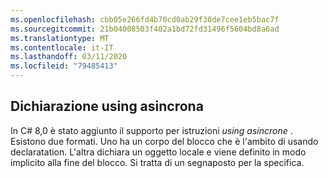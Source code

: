 ```yaml
---
ms.openlocfilehash: cbb05e266fd4b70cd0ab29f30de7cee1eb5bac7f
ms.sourcegitcommit: 21b04008503f402a1bd72fd31496f5604bd8a6ad
ms.translationtype: MT
ms.contentlocale: it-IT
ms.lasthandoff: 03/11/2020
ms.locfileid: "79485413"
---
```

## <a name="async-using-declaration"></a>Dichiarazione using asincrona

In C# 8,0 è stato aggiunto il supporto per istruzioni *using asincrone* . Esistono due formati. Uno ha un corpo del blocco che è l'ambito di usando declaratation. L'altra dichiara un oggetto locale e viene definito in modo implicito alla fine del blocco. Si tratta di un segnaposto per la specifica.
